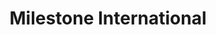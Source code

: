 ---
title: "Milestone International"
url: /blackfoot/milestone-international/
shop: Landwirtschaftlich
---